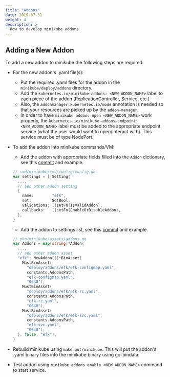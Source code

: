 ```yaml
---
title: "Addons"
date: 2019-07-31
weight: 4
description: >
  How to develop minikube addons
---
```


## Adding a New Addon

To add a new addon to minikube the following steps are required:

* For the new addon's .yaml file(s):
  * Put the required .yaml files for the addon in the `minikube/deploy/addons` directory.
  * Add the `kubernetes.io/minikube-addons: <NEW_ADDON_NAME>` label to each piece of the addon (ReplicationController, Service, etc.)
  * Also, the `addonmanager.kubernetes.io/mode` annotation is needed so that your resources are picked up by the `addon-manager`.
  * In order to have `minikube addons open <NEW_ADDON_NAME>` work properly, the `kubernetes.io/minikube-addons-endpoint: <NEW_ADDON_NAME>` label must be added to the appropriate endpoint service (what the user would want to open/interact with).  This service must be of type NodePort.

* To add the addon into minikube commands/VM:
  * Add the addon with appropriate fields filled into the `Addon` dictionary, see this [commit](https://github.com/kubernetes/minikube/commit/41998bdad0a5543d6b15b86b0862233e3204fab6#diff-e2da306d559e3f019987acc38431a3e8R133) and example.

  ```go
  // cmd/minikube/cmd/config/config.go
  var settings = []Setting{
    ...,
    // add other addon setting
    {
      name:        "efk",
      set:         SetBool,
      validations: []setFn{IsValidAddon},
      callbacks:   []setFn{EnableOrDisableAddon},
    },
  }
  ```

  * Add the addon to settings list, see this [commit](https://github.com/kubernetes/minikube/commit/41998bdad0a5543d6b15b86b0862233e3204fab6#diff-07ad0c54f98b231e68537d908a214659R89) and example.

  ```go
  // pkg/minikube/assets/addons.go
  var Addons = map[string]*Addon{
    ...,
    // add other addon asset
    "efk": NewAddon([]*BinAsset{
      MustBinAsset(
        "deploy/addons/efk/efk-configmap.yaml",
        constants.AddonsPath,
        "efk-configmap.yaml",
        "0640"),
      MustBinAsset(
        "deploy/addons/efk/efk-rc.yaml",
        constants.AddonsPath,
        "efk-rc.yaml",
        "0640"),
      MustBinAsset(
        "deploy/addons/efk/efk-svc.yaml",
        constants.AddonsPath,
        "efk-svc.yaml",
        "0640"),
    }, false, "efk"),
  }
  ```

* Rebuild minikube using `make out/minikube`.  This will put the addon's .yaml binary files into the minikube binary using go-bindata.
* Test addon using `minikube addons enable <NEW_ADDON_NAME>` command to start service.
